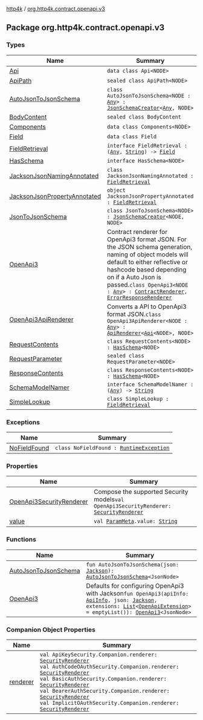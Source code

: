 [http4k](../index.md) / [org.http4k.contract.openapi.v3](./index.md)

## Package org.http4k.contract.openapi.v3

### Types

| Name | Summary |
|---|---|
| [Api](-api/index.md) | `data class Api<NODE>` |
| [ApiPath](-api-path/index.md) | `sealed class ApiPath<NODE>` |
| [AutoJsonToJsonSchema](-auto-json-to-json-schema/index.md) | `class AutoJsonToJsonSchema<NODE : `[`Any`](https://kotlinlang.org/api/latest/jvm/stdlib/kotlin/-any/index.html)`> : `[`JsonSchemaCreator`](../org.http4k.util/-json-schema-creator/index.md)`<`[`Any`](https://kotlinlang.org/api/latest/jvm/stdlib/kotlin/-any/index.html)`, NODE>` |
| [BodyContent](-body-content/index.md) | `sealed class BodyContent` |
| [Components](-components/index.md) | `data class Components<NODE>` |
| [Field](-field/index.md) | `data class Field` |
| [FieldRetrieval](-field-retrieval/index.md) | `interface FieldRetrieval : (`[`Any`](https://kotlinlang.org/api/latest/jvm/stdlib/kotlin/-any/index.html)`, `[`String`](https://kotlinlang.org/api/latest/jvm/stdlib/kotlin/-string/index.html)`) -> `[`Field`](-field/index.md) |
| [HasSchema](-has-schema/index.md) | `interface HasSchema<NODE>` |
| [JacksonJsonNamingAnnotated](-jackson-json-naming-annotated/index.md) | `class JacksonJsonNamingAnnotated : `[`FieldRetrieval`](-field-retrieval/index.md) |
| [JacksonJsonPropertyAnnotated](-jackson-json-property-annotated/index.md) | `object JacksonJsonPropertyAnnotated : `[`FieldRetrieval`](-field-retrieval/index.md) |
| [JsonToJsonSchema](-json-to-json-schema/index.md) | `class JsonToJsonSchema<NODE> : `[`JsonSchemaCreator`](../org.http4k.util/-json-schema-creator/index.md)`<NODE, NODE>` |
| [OpenApi3](-open-api3/index.md) | Contract renderer for OpenApi3 format JSON. For the JSON schema generation, naming of object models will default to either reflective or hashcode based depending on if a Auto Json is passed.`class OpenApi3<NODE : `[`Any`](https://kotlinlang.org/api/latest/jvm/stdlib/kotlin/-any/index.html)`> : `[`ContractRenderer`](../org.http4k.contract/-contract-renderer/index.md)`, `[`ErrorResponseRenderer`](../org.http4k.contract/-error-response-renderer/index.md) |
| [OpenApi3ApiRenderer](-open-api3-api-renderer/index.md) | Converts a API to OpenApi3 format JSON.`class OpenApi3ApiRenderer<NODE : `[`Any`](https://kotlinlang.org/api/latest/jvm/stdlib/kotlin/-any/index.html)`> : `[`ApiRenderer`](../org.http4k.contract.openapi/-api-renderer/index.md)`<`[`Api`](-api/index.md)`<NODE>, NODE>` |
| [RequestContents](-request-contents/index.md) | `class RequestContents<NODE> : `[`HasSchema`](-has-schema/index.md)`<NODE>` |
| [RequestParameter](-request-parameter/index.md) | `sealed class RequestParameter<NODE>` |
| [ResponseContents](-response-contents/index.md) | `class ResponseContents<NODE> : `[`HasSchema`](-has-schema/index.md)`<NODE>` |
| [SchemaModelNamer](-schema-model-namer/index.md) | `interface SchemaModelNamer : (`[`Any`](https://kotlinlang.org/api/latest/jvm/stdlib/kotlin/-any/index.html)`) -> `[`String`](https://kotlinlang.org/api/latest/jvm/stdlib/kotlin/-string/index.html) |
| [SimpleLookup](-simple-lookup/index.md) | `class SimpleLookup : `[`FieldRetrieval`](-field-retrieval/index.md) |

### Exceptions

| Name | Summary |
|---|---|
| [NoFieldFound](-no-field-found/index.md) | `class NoFieldFound : `[`RuntimeException`](https://kotlinlang.org/api/latest/jvm/stdlib/kotlin/-runtime-exception/index.html) |

### Properties

| Name | Summary |
|---|---|
| [OpenApi3SecurityRenderer](-open-api3-security-renderer.md) | Compose the supported Security models`val OpenApi3SecurityRenderer: `[`SecurityRenderer`](../org.http4k.contract.openapi/-security-renderer/index.md) |
| [value](value.md) | `val `[`ParamMeta`](../org.http4k.lens/-param-meta/index.md)`.value: `[`String`](https://kotlinlang.org/api/latest/jvm/stdlib/kotlin/-string/index.html) |

### Functions

| Name | Summary |
|---|---|
| [AutoJsonToJsonSchema](-auto-json-to-json-schema.md) | `fun AutoJsonToJsonSchema(json: `[`Jackson`](../org.http4k.format/-jackson.md)`): `[`AutoJsonToJsonSchema`](-auto-json-to-json-schema/index.md)`<JsonNode>` |
| [OpenApi3](-open-api3.md) | Defaults for configuring OpenApi3 with Jackson`fun OpenApi3(apiInfo: `[`ApiInfo`](../org.http4k.contract.openapi/-api-info/index.md)`, json: `[`Jackson`](../org.http4k.format/-jackson.md)`, extensions: `[`List`](https://kotlinlang.org/api/latest/jvm/stdlib/kotlin.collections/-list/index.html)`<`[`OpenApiExtension`](../org.http4k.contract.openapi/-open-api-extension/index.md)`> = emptyList()): `[`OpenApi3`](-open-api3/index.md)`<JsonNode>` |

### Companion Object Properties

| Name | Summary |
|---|---|
| [renderer](renderer.md) | `val ApiKeySecurity.Companion.renderer: `[`SecurityRenderer`](../org.http4k.contract.openapi/-security-renderer/index.md)<br>`val AuthCodeOAuthSecurity.Companion.renderer: `[`SecurityRenderer`](../org.http4k.contract.openapi/-security-renderer/index.md)<br>`val BasicAuthSecurity.Companion.renderer: `[`SecurityRenderer`](../org.http4k.contract.openapi/-security-renderer/index.md)<br>`val BearerAuthSecurity.Companion.renderer: `[`SecurityRenderer`](../org.http4k.contract.openapi/-security-renderer/index.md)<br>`val ImplicitOAuthSecurity.Companion.renderer: `[`SecurityRenderer`](../org.http4k.contract.openapi/-security-renderer/index.md) |
